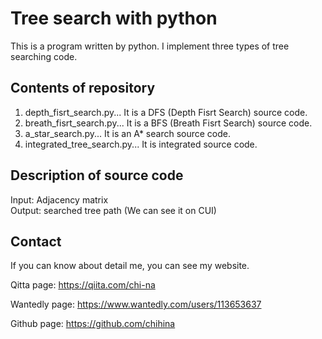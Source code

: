 # Tree search with python 
This is a program written by python.
I implement three types of tree searching code. 

## Contents of repository
1. depth_fisrt_search.py... It is a DFS (Depth Fisrt Search) source code.
2. breath_fisrt_search.py... It is a BFS (Breath Fisrt Search) source code.
3. a_star_search.py... It is an A* search source code.
4. integrated_tree_search.py... It is integrated source code. 

## Description of source code
Input: Adjacency matrix  
Output: searched tree path (We can see it on CUI) 

## Contact
If you can know about detail me, you can see my website.

Qitta page: https://qiita.com/chi-na  

Wantedly page: https://www.wantedly.com/users/113653637  

Github page: https://github.com/chihina

